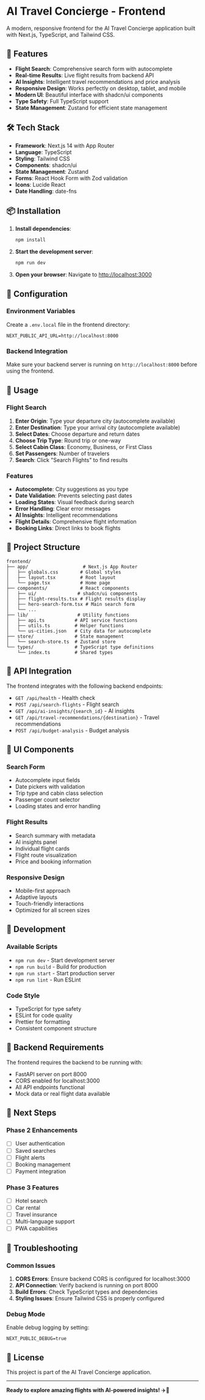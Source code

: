 # AI Travel Concierge - Frontend

A modern, responsive frontend for the AI Travel Concierge application built with Next.js, TypeScript, and Tailwind CSS.

## 🚀 Features

- **Flight Search**: Comprehensive search form with autocomplete
- **Real-time Results**: Live flight results from backend API
- **AI Insights**: Intelligent travel recommendations and price analysis
- **Responsive Design**: Works perfectly on desktop, tablet, and mobile
- **Modern UI**: Beautiful interface with shadcn/ui components
- **Type Safety**: Full TypeScript support
- **State Management**: Zustand for efficient state management

## 🛠️ Tech Stack

- **Framework**: Next.js 14 with App Router
- **Language**: TypeScript
- **Styling**: Tailwind CSS
- **Components**: shadcn/ui
- **State Management**: Zustand
- **Forms**: React Hook Form with Zod validation
- **Icons**: Lucide React
- **Date Handling**: date-fns

## 📦 Installation

1. **Install dependencies**:
   ```bash
   npm install
   ```

2. **Start the development server**:
   ```bash
   npm run dev
   ```

3. **Open your browser**:
   Navigate to [http://localhost:3000](http://localhost:3000)

## 🔧 Configuration

### Environment Variables

Create a `.env.local` file in the frontend directory:

```env
NEXT_PUBLIC_API_URL=http://localhost:8000
```

### Backend Integration

Make sure your backend server is running on `http://localhost:8000` before using the frontend.

## 🎯 Usage

### Flight Search

1. **Enter Origin**: Type your departure city (autocomplete available)
2. **Enter Destination**: Type your arrival city (autocomplete available)
3. **Select Dates**: Choose departure and return dates
4. **Choose Trip Type**: Round trip or one-way
5. **Select Cabin Class**: Economy, Business, or First Class
6. **Set Passengers**: Number of travelers
7. **Search**: Click "Search Flights" to find results

### Features

- **Autocomplete**: City suggestions as you type
- **Date Validation**: Prevents selecting past dates
- **Loading States**: Visual feedback during search
- **Error Handling**: Clear error messages
- **AI Insights**: Intelligent recommendations
- **Flight Details**: Comprehensive flight information
- **Booking Links**: Direct links to book flights

## 📁 Project Structure

```
frontend/
├── app/                    # Next.js App Router
│   ├── globals.css        # Global styles
│   ├── layout.tsx         # Root layout
│   └── page.tsx           # Home page
├── components/            # React components
│   ├── ui/               # shadcn/ui components
│   ├── flight-results.tsx # Flight results display
│   ├── hero-search-form.tsx # Main search form
│   └── ...
├── lib/                  # Utility functions
│   ├── api.ts           # API service functions
│   ├── utils.ts         # Helper functions
│   └── us-cities.json   # City data for autocomplete
├── store/               # State management
│   └── search-store.ts  # Zustand store
└── types/               # TypeScript type definitions
    └── index.ts         # Shared types
```

## 🔌 API Integration

The frontend integrates with the following backend endpoints:

- `GET /api/health` - Health check
- `POST /api/search-flights` - Flight search
- `GET /api/ai-insights/{search_id}` - AI insights
- `GET /api/travel-recommendations/{destination}` - Travel recommendations
- `POST /api/budget-analysis` - Budget analysis

## 🎨 UI Components

### Search Form
- Autocomplete input fields
- Date pickers with validation
- Trip type and cabin class selection
- Passenger count selector
- Loading states and error handling

### Flight Results
- Search summary with metadata
- AI insights panel
- Individual flight cards
- Flight route visualization
- Price and booking information

### Responsive Design
- Mobile-first approach
- Adaptive layouts
- Touch-friendly interactions
- Optimized for all screen sizes

## 🚀 Development

### Available Scripts

- `npm run dev` - Start development server
- `npm run build` - Build for production
- `npm run start` - Start production server
- `npm run lint` - Run ESLint

### Code Style

- TypeScript for type safety
- ESLint for code quality
- Prettier for formatting
- Consistent component structure

## 🔗 Backend Requirements

The frontend requires the backend to be running with:

- FastAPI server on port 8000
- CORS enabled for localhost:3000
- All API endpoints functional
- Mock data or real flight data available

## 🎯 Next Steps

### Phase 2 Enhancements
- [ ] User authentication
- [ ] Saved searches
- [ ] Flight alerts
- [ ] Booking management
- [ ] Payment integration

### Phase 3 Features
- [ ] Hotel search
- [ ] Car rental
- [ ] Travel insurance
- [ ] Multi-language support
- [ ] PWA capabilities

## 🐛 Troubleshooting

### Common Issues

1. **CORS Errors**: Ensure backend CORS is configured for localhost:3000
2. **API Connection**: Verify backend is running on port 8000
3. **Build Errors**: Check TypeScript types and dependencies
4. **Styling Issues**: Ensure Tailwind CSS is properly configured

### Debug Mode

Enable debug logging by setting:
```env
NEXT_PUBLIC_DEBUG=true
```

## 📄 License

This project is part of the AI Travel Concierge application.

---

**Ready to explore amazing flights with AI-powered insights!** ✈️🤖
